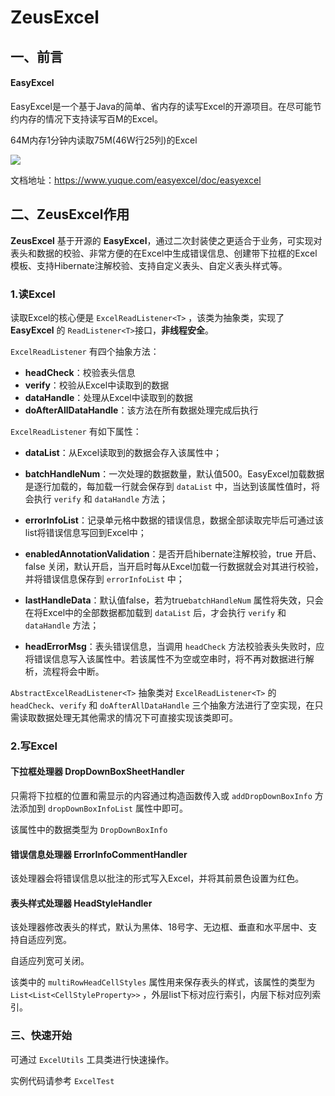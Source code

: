 # ZeusExcel

## 一、前言

#### EasyExcel

EasyExcel是一个基于Java的简单、省内存的读写Excel的开源项目。在尽可能节约内存的情况下支持读写百M的Excel。

64M内存1分钟内读取75M(46W行25列)的Excel

![](https://cdn.nlark.com/yuque/0/2020/png/553000/1584449315232-b7852eec-dd8d-49ee-8880-5fd52eafed30.png)

文档地址：https://www.yuque.com/easyexcel/doc/easyexcel

## 二、ZeusExcel作用

**ZeusExcel** 基于开源的 **EasyExcel**，通过二次封装使之更适合于业务，可实现对表头和数据的校验、非常方便的在Excel中生成错误信息、创建带下拉框的Excel模板、支持Hibernate注解校验、支持自定义表头、自定义表头样式等。

### 1.读Excel

读取Excel的核心便是 `ExcelReadListener<T>` ，该类为抽象类，实现了 **EasyExcel** 的 `ReadListener<T>`接口，**非线程安全**。

`ExcelReadListener` 有四个抽象方法：

* **headCheck**：校验表头信息
* **verify**：校验从Excel中读取到的数据
* **dataHandle**：处理从Excel中读取到的数据
* **doAfterAllDataHandle**：该方法在所有数据处理完成后执行

`ExcelReadListener` 有如下属性：

* **dataList**：从Excel读取到的数据会存入该属性中；
* **batchHandleNum**：一次处理的数据数量，默认值500。EasyExcel加载数据是逐行加载的，每加载一行就会保存到 `dataList` 中，当达到该属性值时，将会执行 `verify` 和 `dataHandle` 方法；
* **errorInfoList**：记录单元格中数据的错误信息，数据全部读取完毕后可通过该list将错误信息写回到Excel中；

* **enabledAnnotationValidation**：是否开启hibernate注解校验，true 开启、false 关闭，默认开启，当开启时每从Excel加载一行数据就会对其进行校验，并将错误信息保存到 `errorInfoList` 中；
* **lastHandleData**：默认值false，若为true`batchHandleNum` 属性将失效，只会在将Excel中的全部数据都加载到 `dataList` 后，才会执行 `verify` 和 `dataHandle` 方法；
* **headErrorMsg**：表头错误信息，当调用 `headCheck` 方法校验表头失败时，应将错误信息写入该属性中。若该属性不为空或空串时，将不再对数据进行解析，流程将会中断。

`AbstractExcelReadListener<T>` 抽象类对 `ExcelReadListener<T>` 的 `headCheck`、`verify` 和 `doAfterAllDataHandle` 三个抽象方法进行了空实现，在只需读取数据处理无其他需求的情况下可直接实现该类即可。

### 2.写Excel

#### 下拉框处理器 DropDownBoxSheetHandler

只需将下拉框的位置和需显示的内容通过构造函数传入或 `addDropDownBoxInfo` 方法添加到 `dropDownBoxInfoList` 属性中即可。

该属性中的数据类型为 `DropDownBoxInfo`

#### 错误信息处理器 ErrorInfoCommentHandler

该处理器会将错误信息以批注的形式写入Excel，并将其前景色设置为红色。

#### 表头样式处理器 HeadStyleHandler

该处理器修改表头的样式，默认为黑体、18号字、无边框、垂直和水平居中、支持自适应列宽。

自适应列宽可关闭。

该类中的 `multiRowHeadCellStyles` 属性用来保存表头的样式，该属性的类型为 `List<List<CellStyleProperty>>` ，外层list下标对应行索引，内层下标对应列索引。

### 三、快速开始

可通过 `ExcelUtils` 工具类进行快速操作。

实例代码请参考 `ExcelTest`